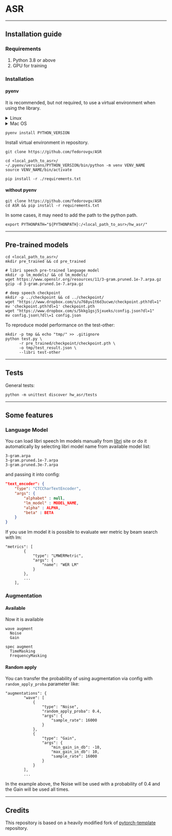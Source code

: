 # ASR

--- 

## Installation guide

### Requirements

1) Python 3.8 or above
2) GPU for training

### Installation

#### pyenv

It is recommended, but not required, to use a 
virtual environment when using the library.

<details><summary>Linux</summary>

```shell
curl -L https://github.com/pyenv/pyenv-installer/raw/master/bin/pyenv-installer | bash
export PATH="$HOME/.pyenv/bin:$PATH"
eval "$(pyenv init -)"
eval "$(pyenv virtualenv-init -)"
```

</details>

<details><summary>Mac OS</summary>

```shell
brew install pyenv
```

</details>

```shell
pyenv install PYTHON_VERSION
```

Install virtual environment in repository.

```shell
git clone https://github.com/fedorovgv/ASR

cd <local_path_to_asr>/
~/.pyenv/versions/PYTHON_VERSION/bin/python -m venv VENV_NAME
source VENV_NAME/bin/activate

pip install -r ./requirements.txt
```

#### without pyenv

```shell
git clone https://github.com/fedorovgv/ASR 
cd ASR && pip install -r requirements.txt
```

In some cases, it may need to add the path to the python path.

```shell
export PYTHONPATH="${PYTHONPATH}:/<local_path_to_asr>/hw_asr/"
```

--- 

## Pre-trained models

```shell
cd <local_path_to_asr>/
mkdir pre_trained && cd pre_trained

# libri speech pre-trained language model
mkdir -p lm_models/ && cd lm_models/
wget https://www.openslr.org/resources/11/3-gram.pruned.1e-7.arpa.gz
gzip -d 3-gram.pruned.1e-7.arpa.gz

# deep speech checkpoint
mkdir -p ../checkpoint && cd ../checkpoint/
wget "https://www.dropbox.com/s/u768yu1t6d3ucwe/checkpoint.pth?dl=1"
mv 'checkpoint.pth?dl=1' checkpoint.pth
wget "https://www.dropbox.com/s/5kkg1gsj5jxueks/config.json?dl=1"
mv config.json\?dl\=1 config.json
```

To reproduce model performance on the test-other: 

```shell
mkdir -p tmp && echo "tmp/" >> .gitignore
python test.py \
      -r pre_trained/checkpoint/checkpoint.pth \
      -o tmp/test_result.json \
      --libri test-other
```

---

## Tests

General tests:
```shell
python -m unittest discover hw_asr/tests
```

---

## Some features

### Language Model

You can load libri speech lm models manually from [libri](http://www.openslr.org/11/) site or do
it automatically by selecting libri model name from available model list:

```shell
3-gram.arpa
3-gram.pruned.1e-7.arpa
3-gram.pruned.3e-7.arpa
```

and passing it into config:

```json lines
"text_encoder": {
    "type": "CTCCharTextEncoder",
    "args": {
        "alphabet" : null,
        "lm_model" : MODEL_NAME,
        "alpha" : ALPHA,
        "beta" : BETA
    }
}
```

If you use lm model it is possible to evaluate wer metric by beam search with 
lm:

```shell
"metrics": [
        {
            "type": "LMWERMetric",
            "args": {
                "name": "WER LM"
            }
        },
        ...
    ],
```

### Augmentation

#### Available

Now it is available 

```shell
wave augment
  Noise
  Gain
 
spec augment
  TimeMasking
  FrequencyMasking
```

#### Random apply 

You can transfer the probability of using augmentation via config with `random_apply_proba`
parameter like:

```shell
"augmentations": {
        "wave": [
            {
                "type": "Noise",
                "random_apply_proba": 0.4,
                "args": {
                    "sample_rate": 16000
                }
            },
            {
                "type": "Gain",
                "args": {
                    "min_gain_in_db": -10,
                    "max_gain_in_db": 10,
                    "sample_rate": 16000
                }
            }
        ],
        ...
```

In the example above, the Noise will be used with a probability of 0.4 and the
Gain will be used all times.

--- 

## Credits


This repository is based on a heavily modified fork
of [pytorch-template](https://github.com/victoresque/pytorch-template) repository.
